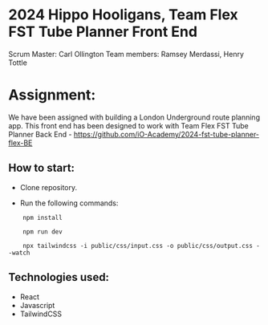 # 2024 Hippo Hooligans, Team Flex FST Tube Planner Front End

Scrum Master: Carl Ollington
Team members: Ramsey Merdassi, Henry Tottle

# Assignment:

We have been assigned with building a London Underground route planning app.
This front end has been designed to work with Team Flex FST Tube Planner Back End - https://github.com/iO-Academy/2024-fst-tube-planner-flex-BE

## How to start:

- Clone repository.

- Run the following commands:
``` 
    npm install
    
    npm run dev
    
    npx tailwindcss -i public/css/input.css -o public/css/output.css --watch   
```

## Technologies used:

- React
- Javascript
- TailwindCSS
